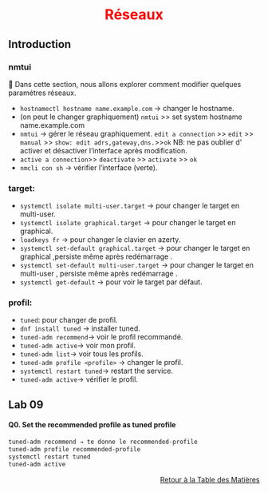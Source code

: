 <h1 align="center" style="color: red;"> Réseaux</h1>

## Introduction
### nmtui
👋 Dans cette section, nous allons explorer comment modifier quelques paramétres réseaux.  
- `hostnamectl hostname name.example.com` → changer le hostname.
- (on peut le changer graphiquement) `nmtui` >> set system hostname name.example.com
- `nmtui` → gérer le réseau graphiquement.
`edit a connection` >> `edit` >> `manual` >> `show: edit adrs,gateway,dns.`>>`ok`
NB: ne pas oublier d' activer et désactiver l’interface après modification.
- `active a connection`>> `deactivate` >> `activate` >> `ok`
- `nmcli con sh` → vérifier l’interface (verte).
### target: 
- `systemctl isolate multi-user.target` → pour changer le target en multi-user.
- `systemctl isolate graphical.target` → pour changer le target en graphical.
- `loadkeys fr` → pour changer le clavier en azerty.
- `systemctl set-default graphical.target` → pour changer le target en graphical ,persiste même après redémarrage .
- `systemctl set-default multi-user.target` → pour changer le target en multi-user , persiste  même après redémarrage .
- `systemctl get-default` → pour voir le target par défaut.
### profil: 
- `tuned`: pour changer de profil.
- `dnf install tuned` → installer tuned.
- `tuned-adm recommend`→ voir le profil recommandé.
- `tuned-adm active`→ voir mon profil.
- `tuned-adm list`→ voir tous les profils.
- `tuned-adm profile <profile>` → changer le profil.
- `systemctl restart tuned`→ restart the service.
- `tuned-adm active`→ vérifier le profil.
## Lab 09
#### Q0. Set the recommended profile as tuned profile
``` bash
tuned-adm recommend → te donne le recommended-profile
tuned-adm profile recommended-profile
systemctl restart tuned
tuned-adm active
```

<p style="text-align: right;">
  <a href="https://github.com/Resistenza1994/Formation-RHCSA/blob/main/README.md#table-des-matieres">Retour à la Table des Matières</a>
</p>

